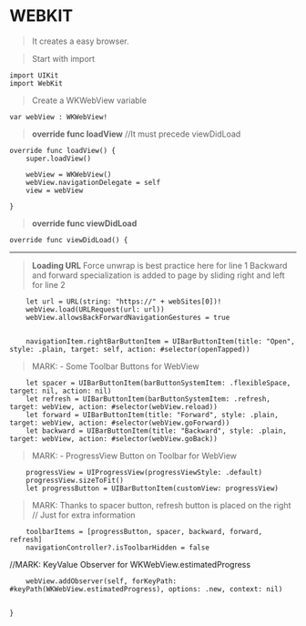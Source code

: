 # WEBKIT

> It creates a easy browser.

> Start with import

    import UIKit
    import WebKit
    
 > Create a WKWebView variable
 
    var webView : WKWebView!
    
> **override func loadView**   //It must precede viewDidLoad

    override func loadView() {
        super.loadView()
    
        webView = WKWebView()
        webView.navigationDelegate = self
        view = webView
        
    }
    
    
> **override func viewDidLoad**   

    override func viewDidLoad() {

---
> **Loading URL**
> Force unwrap is best practice here for line 1
> Backward and forward specialization is added to page by sliding right and left for line 2
        
        let url = URL(string: "https://" + webSites[0])!  
        webView.load(URLRequest(url: url))
        webView.allowsBackForwardNavigationGestures = true  

                
        navigationItem.rightBarButtonItem = UIBarButtonItem(title: "Open", style: .plain, target: self, action: #selector(openTapped))

> MARK: - Some Toolbar Buttons for WebView
     
        let spacer = UIBarButtonItem(barButtonSystemItem: .flexibleSpace, target: nil, action: nil)
        let refresh = UIBarButtonItem(barButtonSystemItem: .refresh, target: webView, action: #selector(webView.reload))
        let forward = UIBarButtonItem(title: "Forward", style: .plain, target: webView, action: #selector(webView.goForward))
        let backward = UIBarButtonItem(title: "Backward", style: .plain, target: webView, action: #selector(webView.goBack))

> MARK: - ProgressView Button on Toolbar for WebView

        progressView = UIProgressView(progressViewStyle: .default)
        progressView.sizeToFit()
        let progressButton = UIBarButtonItem(customView: progressView)
        
> MARK: Thanks to spacer button, refresh button is placed on the right // Just for extra information
 
        toolbarItems = [progressButton, spacer, backward, forward, refresh]
        navigationController?.isToolbarHidden = false
        
//MARK: KeyValue Observer for WKWebView.estimatedProgress

        webView.addObserver(self, forKeyPath: #keyPath(WKWebView.estimatedProgress), options: .new, context: nil)
      

    }

